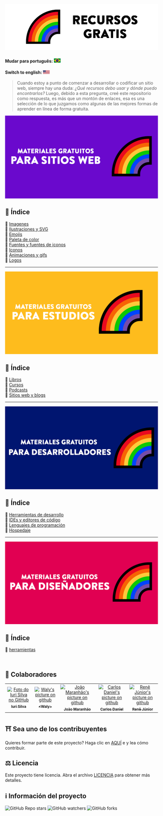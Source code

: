 <h1 align="center">
  <img src="./assets/image/logoes.png">
</h1>


#### Mudar para português: <kbd>[<img title="Português" alt="Português" src="../../flags/br.jpg" width="22">](../../README.md)</kbd>

#### Switch to english: <kbd>[<img title="English" alt="English" src="flags/eua.png" width="22">](../english/README.en.md)</kbd>



> Cuando estoy a punto de comenzar a desarrollar o codificar un sitio web, siempre hay una duda: <i> ¿Qué recursos debo usar y dónde puedo encontrarlos?</i>
> Luego, debido a esta pregunta, creé este repositorio como respuesta, es más que un montón de enlaces, esa es una selección de lo que juzgamos como algunas de las mejores formas de aprender en línea de forma gratuita.

<img src="./assets/image/banner1es.png">

## 📕 Índice

📌 [Imagenes](.pages/materiales-gratuitos-para-sitio-web.es.md#-imagenes)<br>
📌 [Ilustraciones y SVG](.pages/materiales-gratuitos-para-sitio-web.es.md#-ilustraciones-y-svg)<br>
📌 [Emojis](.pages/materiales-gratuitos-para-sitio-web.es.md#-emojis)<br>
📌 [Paleta de color](.pages/materiales-gratuitos-para-sitio-web.es.md#-paleta-de-color)<br>
📌 [Fuentes y fuentes de iconos](.pages/materiales-gratuitos-para-sitio-web.es.md#-fuentes-y-fuentes-de-iconos)<br>
📌 [Iconos](.pages/materiales-gratuitos-para-sitio-web.es.md#-iconos)<br>
📌 [Animaciones y gifs](.pages/materiales-gratuitos-para-sitio-web.es.md#-animaciones-y-gifs)<br>
📌 [Logos](.pages/materiales-gratuitos-para-sitio-web.es.md#-logos)<br>

---

<img src="./assets/image/banner2es.png">

## 📕 Índice

📌 [Libros](.page/materiales-gratuitos-para-estudios.es.md#-libros)<br>
📌 [Cursos](.page/materiales-gratuitos-para-estudios.es.md#-cursos)<br>
📌 [Podcasts](.page/materiales-gratuitos-para-estudios.es.md#-podcasts)<br>
📌 [Sitios web y blogs](.page/materiales-gratuitos-para-estudios.es.md#-sitios-web-y-blogs)<br>

---

<img src="./assets/image/banner3es.png">

## 📕 Índice

📌 [Herramientas de desarrollo](.pages/materiales-gratuitos-para-desarrolladores.es.md#-herramientas-de-desarrollo)<br>
📌 [IDEs y editores de código](.pages/materiales-gratuitos-para-desarrolladores.es.md#-ides-y-editores-de-codigo)<br>
📌 [Lenguajes de programación](.pages/materiales-gratuitos-para-desarrolladores.es.md#-lenguajes-de-programacion)<br>
📌 [Hospedaje](.pages/materiales-gratuitos-para-desarrolladores.es.md#-hospedaje)<br>

---

<img src="./assets/image/banner4es.png">

## 📕 Índice

📌 [herramientas](.pages/materiales-gratuitos-para-disenadores.es.md#-herramientas) <br>


<br>

## 🌈 Colaboradores<br>

<table>
  <tr>
    <td align="center">
      <a href="https://github.com/iuricode">
        <img src="https://avatars3.githubusercontent.com/u/31936044" width="100px;" alt="Foto do Iuri Silva no GitHub"/><br>
        <sub>
          <b>Iuri Silva</b>
        </sub>
      </a>
    </td>
    <td align="center">
      <a href="https://github.com/walysonfelipe">
        <img src="https://avatars1.githubusercontent.com/u/35854466" width="100px;" alt="Waly's picture on github"/><br>
        <sub>
          <b><<!---->Waly></b>
        </sub>
      </a><br>
    </td>
    <td align="center">
      <a href="https://github.com/joaomaranhao">
        <img src="https://avatars0.githubusercontent.com/u/31970285" width="100px;" alt="João Maranhão's picture on github"/><br>
        <sub>
          <b>João Maranhão</b>
        </sub>
      </a><br>
    </td>
    <td align="center">
      <a href="https://github.com/ff4LL">
        <img src="https://avatars0.githubusercontent.com/u/66672234" width="100px;" alt="Carlos Daniel's picture on github"/><br>
        <sub>
          <b>Carlos Daniel</b>
        </sub>
      </a><br>
    </td>
    <td align="center">
      <a href="https://github.com/reness0">
        <img src="https://avatars0.githubusercontent.com/u/49681380" width="100px;" alt="Renê Júnior's picture on github"/><br>
        <sub>
          <b>Renê Júnior</b>
        </sub>
      </a><br>
    </td>

  
  </tr>
</table>

## ⛩ Sea uno de los contribuyentes<br>

Quieres formar parte de este proyecto? Haga clic en [AQUÍ](./CONTRIBUTING.es.md) e y lea cómo contribuir.<br>

## ⚖ Licencia

Este proyecto tiene licencia. Abra el archivo [LICENCIA](./LICENSE.es.md) para obtener más detalles.<br>

## ℹ️ Información del proyecto

![GitHub Repo stars](https://img.shields.io/github/stars/iuricode/recursos-gratuitos?style=for-the-badge)
![GitHub watchers](https://img.shields.io/github/watchers/iuricode/recursos-gratuitos?style=for-the-badge)
![GitHub forks](https://img.shields.io/github/forks/iuricode/recursos-gratuitos?style=for-the-badge)
